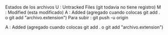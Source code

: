 Estados de los archivos
 U : Untracked Files (git todavia no tiene registro)
 M : Modified (esta modificado)
 A : Added (agregado cuando colocas git add . o git add "archivo.extension")
 Para subir : git push -u origin
 

 A : Added (agregado cuando colocas git add . o git add "archivo.extension")
 
